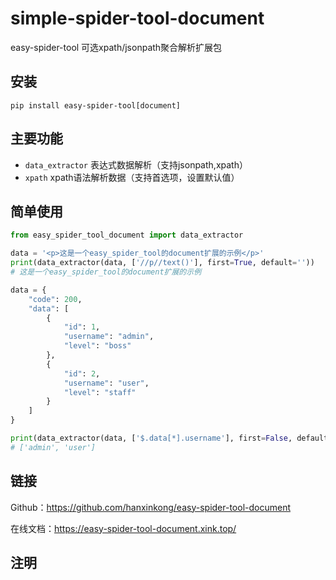 # simple-spider-tool-document

easy-spider-tool 可选xpath/jsonpath聚合解析扩展包

## 安装

```shell
pip install easy-spider-tool[document]
```

## 主要功能

- `data_extractor` 表达式数据解析（支持jsonpath,xpath）
- `xpath` xpath语法解析数据（支持首选项，设置默认值）

## 简单使用

```python
from easy_spider_tool_document import data_extractor

data = '<p>这是一个easy_spider_tool的document扩展的示例</p>'
print(data_extractor(data, ['//p//text()'], first=True, default=''))
# 这是一个easy_spider_tool的document扩展的示例

data = {
    "code": 200,
    "data": [
        {
            "id": 1,
            "username": "admin",
            "level": "boss"
        },
        {
            "id": 2,
            "username": "user",
            "level": "staff"
        }
    ]
}

print(data_extractor(data, ['$.data[*].username'], first=False, default=''))
# ['admin', 'user']
```

## 链接

Github：https://github.com/hanxinkong/easy-spider-tool-document

在线文档：https://easy-spider-tool-document.xink.top/

## 注明